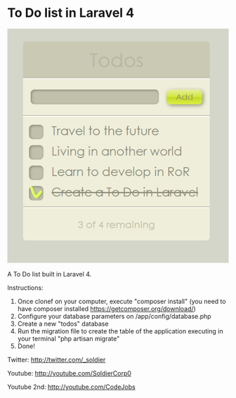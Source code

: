To Do list in Laravel 4
=======================

![To Do Laravel 4](/screenshot.png?raw=true "To Do Laravel 4")

A To Do list built in Laravel 4.

Instructions:

1. Once clonef on your computer, execute "composer install" (you need to have composer installed https://getcomposer.org/download/)
2. Configure your database parameters on /app/config/database.php
3. Create a new "todos" database
4. Run the migration file to create the table of the application executing in your terminal "php artisan migrate"
5. Done!

Twitter: http://twitter.com/_soldier

Youtube: http://youtube.com/SoldierCorp0

Youtube 2nd: http://youtube.com/CodeJobs
